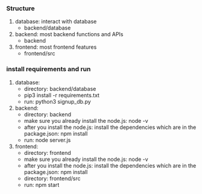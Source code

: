 ### Structure
1. database: interact with database
    - backend/database
2. backend: most backend functions and APIs
    - backend 
3. frontend: most frontend features
    - frontend/src
  
### install requirements and run
1. database:
    - directory: backend/database
    - pip3 install -r requirements.txt
    - run: python3 signup_db.py
2. backend:
    - directory: backend
    - make sure you already install the node.js: node -v
    - after you install the node.js: install the dependencies which are in the package.json: npm install
    - run: node server.js
3. frontend:
    - directory: frontend
    - make sure you already install the node.js: node -v
    - after you install the node.js: install the dependencies which are in the package.json: npm install
    - directory: frontend/src
    - run: npm start
   
